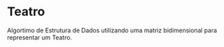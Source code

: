 # Teatro
Algortimo de Estrutura de Dados utilizando uma matriz bidimensional para representar um Teatro.
